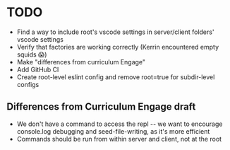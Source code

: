 # TODO

- Find a way to include root's vscode settings in server/client folders' vscode settings
- Verify that factories are working correctly (Kerrin encountered empty squids 😱)
- Make "differences from curriculum Engage"
- Add GitHub CI
- Create root-level eslint config and remove root=true for subdir-level configs

## Differences from Curriculum Engage draft

- We don't have a command to access the repl -- we want to encourage console.log debugging and seed-file-writing, as it's more efficient
- Commands should be run from within server and client, not at the root
